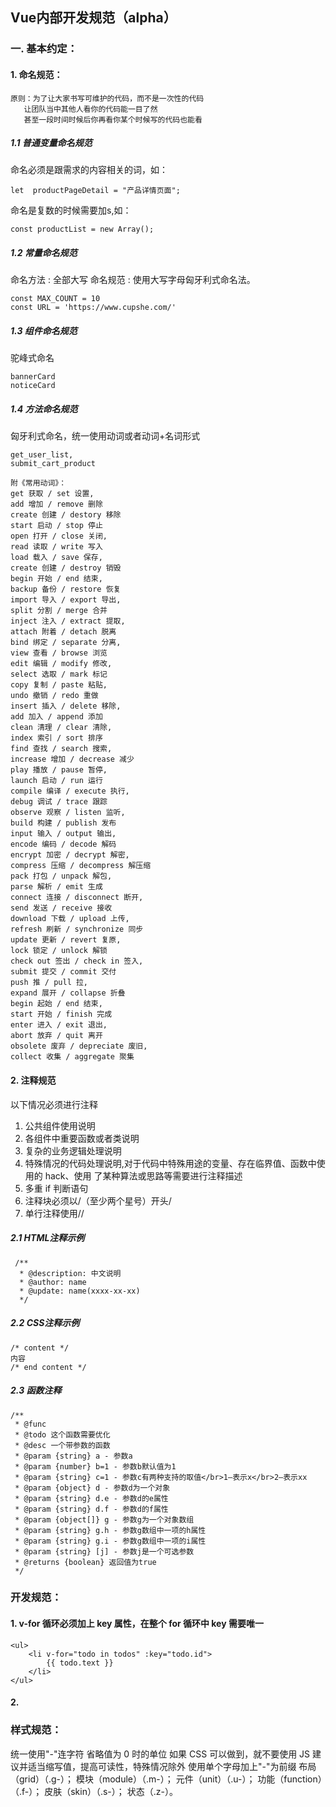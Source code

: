 ## Vue内部开发规范（alpha）
### 一. 基本约定：
#### 1. 命名规范：
    原则：为了让大家书写可维护的代码，而不是一次性的代码
       让团队当中其他人看你的代码能一目了然
       甚至一段时间时候后你再看你某个时候写的代码也能看
##### 1.1 普通变量命名规范
命名必须是跟需求的内容相关的词，如：
```
let  productPageDetail = "产品详情页面";
```
命名是复数的时候需要加s,如：
```
const productList = new Array(); 
```
##### 1.2 常量命名规范
命名方法 : 全部大写
命名规范 : 使用大写字母匈牙利式命名法。
```
const MAX_COUNT = 10
const URL = 'https://www.cupshe.com/'
```

##### 1.3 组件命名规范
驼峰式命名
```
bannerCard
noticeCard
```

##### 1.4 方法命名规范
匈牙利式命名，统一使用动词或者动词+名词形式
```
get_user_list,
submit_cart_product

附《常用动词》：
get 获取 / set 设置,
add 增加 / remove 删除
create 创建 / destory 移除
start 启动 / stop 停止
open 打开 / close 关闭,
read 读取 / write 写入
load 载入 / save 保存,
create 创建 / destroy 销毁
begin 开始 / end 结束,
backup 备份 / restore 恢复
import 导入 / export 导出,
split 分割 / merge 合并
inject 注入 / extract 提取,
attach 附着 / detach 脱离
bind 绑定 / separate 分离,
view 查看 / browse 浏览
edit 编辑 / modify 修改,
select 选取 / mark 标记
copy 复制 / paste 粘贴,
undo 撤销 / redo 重做
insert 插入 / delete 移除,
add 加入 / append 添加
clean 清理 / clear 清除,
index 索引 / sort 排序
find 查找 / search 搜索,
increase 增加 / decrease 减少
play 播放 / pause 暂停,
launch 启动 / run 运行
compile 编译 / execute 执行,
debug 调试 / trace 跟踪
observe 观察 / listen 监听,
build 构建 / publish 发布
input 输入 / output 输出,
encode 编码 / decode 解码
encrypt 加密 / decrypt 解密,
compress 压缩 / decompress 解压缩
pack 打包 / unpack 解包,
parse 解析 / emit 生成
connect 连接 / disconnect 断开,
send 发送 / receive 接收
download 下载 / upload 上传,
refresh 刷新 / synchronize 同步
update 更新 / revert 复原,
lock 锁定 / unlock 解锁
check out 签出 / check in 签入,
submit 提交 / commit 交付
push 推 / pull 拉,
expand 展开 / collapse 折叠
begin 起始 / end 结束,
start 开始 / finish 完成
enter 进入 / exit 退出,
abort 放弃 / quit 离开
obsolete 废弃 / depreciate 废旧,
collect 收集 / aggregate 聚集
```

#### 2. 注释规范
以下情况必须进行注释
1. 公共组件使用说明
2. 各组件中重要函数或者类说明
3. 复杂的业务逻辑处理说明
4. 特殊情况的代码处理说明,对于代码中特殊用途的变量、存在临界值、函数中使用的 hack、使用
了某种算法或思路等需要进行注释描述
5. 多重 if 判断语句
6. 注释块必须以/（至少两个星号）开头/
7. 单行注释使用//

##### 2.1 HTML注释示例
```
 /**
  * @description: 中文说明
  * @author: name
  * @update: name(xxxx-xx-xx)
  */
```
##### 2.2 CSS注释示例
```
/* content */
内容
/* end content */
```
##### 2.3 函数注释
```
/**
 * @func
 * @todo 这个函数需要优化
 * @desc 一个带参数的函数
 * @param {string} a - 参数a
 * @param {number} b=1 - 参数b默认值为1
 * @param {string} c=1 - 参数c有两种支持的取值</br>1—表示x</br>2—表示xx
 * @param {object} d - 参数d为一个对象
 * @param {string} d.e - 参数d的e属性
 * @param {string} d.f - 参数d的f属性
 * @param {object[]} g - 参数g为一个对象数组
 * @param {string} g.h - 参数g数组中一项的h属性
 * @param {string} g.i - 参数g数组中一项的i属性
 * @param {string} [j] - 参数j是一个可选参数 
 * @returns {boolean} 返回值为true
 */
```

### 开发规范：
#### 1. v-for 循环必须加上 key 属性，在整个 for 循环中 key 需要唯一
```
<ul>
    <li v-for="todo in todos" :key="todo.id">
        {{ todo.text }}
    </li>
</ul>
```

#### 2. 

### 样式规范： 
统一使用"-"连字符
省略值为 0 时的单位
如果 CSS 可以做到，就不要使用 JS
建议并适当缩写值，提高可读性，特殊情况除外
使用单个字母加上"-"为前缀
布局（grid）（.g-）；
模块（module）（.m-）；
元件（unit）（.u-）；
功能（function）（.f-）；
皮肤（skin）（.s-）；
状态（.z-）。
